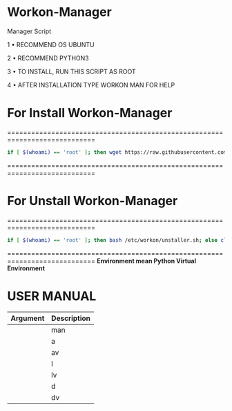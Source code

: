# Workon-Manager

Manager Script

1 • RECOMMEND OS UBUNTU

2 • RECOMMEND PYTHON3

3 • TO INSTALL, RUN THIS SCRIPT AS ROOT

4 • AFTER INSTALLATION TYPE WORKON MAN FOR HELP

# For Install Workon-Manager
============================================================================
```sh
if [ $(whoami) == 'root' ]; then wget https://raw.githubusercontent.com/DumiduPramith/workon-manager/main/installer.sh; wget https://raw.githubusercontent.com/DumiduPramith/workon-manager/main/installer.py; chmod +x installer.sh; ./installer.sh; else clear; echo 'please run as root'; fi
```
============================================================================

# For Unstall Workon-Manager
============================================================================
```sh
if [ $(whoami) == 'root' ]; then bash /etc/workon/unstaller.sh; else clear; echo 'please run as root'; fi
```
============================================================================
**Environment mean Python Virtual Environment**

# USER MANUAL
| Argument | Description |
| ------ | ------ |
    |man | List User Manual (eg. workon man) |
    |a | Add New Workon Directry (eg. workon -a) |
    |av | Add New Workon Environment (ag. workon -av) |
    |l | List View All Available Directories (eg. workon -l) |
    |lv | List All Virtual Environment | 
    |d | Delete Path |
    |dv | Delete Virtual Environments |
